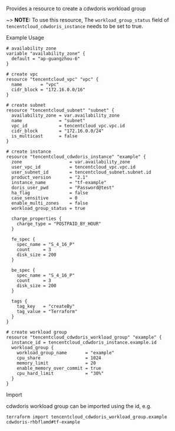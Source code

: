 Provides a resource to create a cdwdoris workload group

~> **NOTE:** To use this resource, The `workload_group_status` field of `tencentcloud_cdwdoris_instance` needs to be set to true.

Example Usage

```hcl
# availability zone
variable "availability_zone" {
  default = "ap-guangzhou-6"
}

# create vpc
resource "tencentcloud_vpc" "vpc" {
  name       = "vpc"
  cidr_block = "172.16.0.0/16"
}

# create subnet
resource "tencentcloud_subnet" "subnet" {
  availability_zone = var.availability_zone
  name              = "subnet"
  vpc_id            = tencentcloud_vpc.vpc.id
  cidr_block        = "172.16.0.0/24"
  is_multicast      = false
}

# create instance
resource "tencentcloud_cdwdoris_instance" "example" {
  zone                  = var.availability_zone
  user_vpc_id           = tencentcloud_vpc.vpc.id
  user_subnet_id        = tencentcloud_subnet.subnet.id
  product_version       = "2.1"
  instance_name         = "tf-example"
  doris_user_pwd        = "Password@test"
  ha_flag               = false
  case_sensitive        = 0
  enable_multi_zones    = false
  workload_group_status = true

  charge_properties {
    charge_type = "POSTPAID_BY_HOUR"
  }

  fe_spec {
    spec_name = "S_4_16_P"
    count     = 3
    disk_size = 200
  }

  be_spec {
    spec_name = "S_4_16_P"
    count     = 3
    disk_size = 200
  }

  tags {
    tag_key   = "createBy"
    tag_value = "Terraform"
  }
}

# create workload group
resource "tencentcloud_cdwdoris_workload_group" "example" {
  instance_id = tencentcloud_cdwdoris_instance.example.id
  workload_group {
    workload_group_name       = "example"
    cpu_share                 = 1024
    memory_limit              = 20
    enable_memory_over_commit = true
    cpu_hard_limit            = "30%"
  }
}
```

Import

cdwdoris workload group can be imported using the id, e.g.

```
terraform import tencentcloud_cdwdoris_workload_group.example cdwdoris-rhbflamd#tf-example
```
